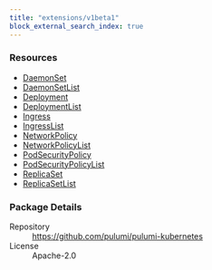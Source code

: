 ```yaml
---
title: "extensions/v1beta1"
block_external_search_index: true
---
```


<!-- WARNING: this file was generated by Pulumi Docs Generator. -->
<!-- Do not edit by hand unless you're certain you know what you are doing! -->


<h3>Resources</h3>
<ul class="api">
    <li><a href="daemonset"><span class="symbol resource"></span>DaemonSet</a></li>
    <li><a href="daemonsetlist"><span class="symbol resource"></span>DaemonSetList</a></li>
    <li><a href="deployment"><span class="symbol resource"></span>Deployment</a></li>
    <li><a href="deploymentlist"><span class="symbol resource"></span>DeploymentList</a></li>
    <li><a href="ingress"><span class="symbol resource"></span>Ingress</a></li>
    <li><a href="ingresslist"><span class="symbol resource"></span>IngressList</a></li>
    <li><a href="networkpolicy"><span class="symbol resource"></span>NetworkPolicy</a></li>
    <li><a href="networkpolicylist"><span class="symbol resource"></span>NetworkPolicyList</a></li>
    <li><a href="podsecuritypolicy"><span class="symbol resource"></span>PodSecurityPolicy</a></li>
    <li><a href="podsecuritypolicylist"><span class="symbol resource"></span>PodSecurityPolicyList</a></li>
    <li><a href="replicaset"><span class="symbol resource"></span>ReplicaSet</a></li>
    <li><a href="replicasetlist"><span class="symbol resource"></span>ReplicaSetList</a></li>
</ul>

<h3>Package Details</h3>
<dl class="package-details">
	<dt>Repository</dt>
	<dd><a href="https://github.com/pulumi/pulumi-kubernetes">https://github.com/pulumi/pulumi-kubernetes</a></dd>
	<dt>License</dt>
	<dd>Apache-2.0</dd>
    
</dl>

